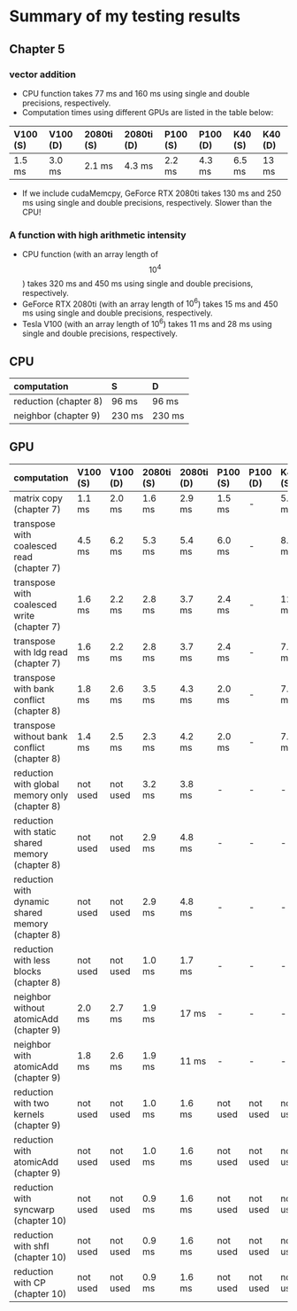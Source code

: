 # Summary of my testing results

## Chapter 5

### vector addition
* CPU function takes 77 ms and 160 ms using single and double precisions, respectively. 
* Computation times using different GPUs are listed in the table below:

|  V100 (S) | V100 (D) | 2080ti (S) | 2080ti (D) | P100 (S) | P100 (D) | K40 (S) | K40 (D) |
|:---------|:---------|:---------|:---------|:---------|:---------|:---------|:---------|
| 1.5 ms | 3.0 ms |  2.1 ms |  4.3 ms | 2.2 ms |  4.3 ms | 6.5 ms | 13 ms |

* If we include cudaMemcpy, GeForce RTX 2080ti takes 130 ms and 250 ms using single and double precisions, respectively. Slower than the CPU!

### A function with high arithmetic intensity
* CPU function (with an array length of $$10^4$$) takes 320 ms and 450 ms using single and double precisions, respectively. 
* GeForce RTX 2080ti (with an array length of $10^6$) takes 15 ms and 450 ms using single and double precisions, respectively.
* Tesla V100 (with an array length of $10^6$) takes 11 ms and 28 ms using single and double precisions, respectively.

## CPU
| computation     | S | D |
|:------------|:---------|:---------|
| reduction (chapter 8) | 96 ms |  96 ms |
| neighbor (chapter 9) | 230 ms |  230 ms |

## GPU
| computation     | V100 (S) | V100 (D) | 2080ti (S) | 2080ti (D) | P100 (S) | P100 (D) | K40 (S) | K40 (D) |
|:------------|:---------|:---------|:---------|:---------|:---------|:---------|:---------|:---------|
| matrix copy (chapter 7) | 1.1 ms |  2.0 ms | 1.6 ms | 2.9 ms | 1.5 ms | - | 5.2 ms | - |
| transpose with coalesced read (chapter 7) | 4.5 ms |  6.2 ms | 5.3 ms | 5.4 ms | 6.0 ms | - | 8.2 ms | - |
| transpose with coalesced write (chapter 7) | 1.6 ms |  2.2 ms | 2.8 ms | 3.7 ms | 2.4 ms | - | 12 ms | - |
| transpose with ldg read (chapter 7) | 1.6 ms |  2.2 ms | 2.8 ms | 3.7 ms | 2.4 ms | - | 7.0 ms | - |
| transpose with bank conflict (chapter 8) | 1.8 ms | 2.6  ms | 3.5 ms | 4.3 ms | 2.0 ms | - | 7.9 ms | - |
| transpose without bank conflict (chapter 8) | 1.4 ms | 2.5  ms | 2.3 ms | 4.2 ms | 2.0 ms | - | 7.9 ms | - |
| reduction with global memory only (chapter 8) | not used | not used | 3.2 ms | 3.8 ms | - | - | - | - |
| reduction with static shared memory (chapter 8) | not used | not used | 2.9 ms | 4.8 ms | - | - | - | - |
| reduction with dynamic shared memory (chapter 8) | not used | not used | 2.9 ms | 4.8 ms | - | - | - | - |
| reduction with less blocks (chapter 8) | not used | not used | 1.0 ms | 1.7 ms | - | - | - | - |
| neighbor without atomicAdd (chapter 9) | 2.0 ms | 2.7  ms | 1.9 ms | 17 ms | - | - | - | - |
| neighbor with atomicAdd (chapter 9) | 1.8 ms | 2.6  ms | 1.9 ms | 11 ms | - | - | - | - |
| reduction with two kernels (chapter 9) | not used | not used | 1.0 ms | 1.6 ms | not used | not used | not used | not used |
| reduction with atomicAdd (chapter 9) | not used | not used | 1.0 ms | 1.6 ms | not used | not used | not used | not used |
| reduction with syncwarp (chapter 10) | not used | not used | 0.9 ms | 1.6 ms | not used | not used | not used | not used |
| reduction with shfl (chapter 10) | not used | not used | 0.9 ms | 1.6 ms | not used | not used | not used | not used |
| reduction with CP (chapter 10) | not used | not used | 0.9 ms | 1.6 ms | not used | not used | not used | not used |

